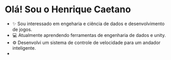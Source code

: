 # Olá! Sou o Henrique Caetano

* ✨ Sou interessado em engeharia e ciência de dados e desenvolvimento de jogos.
* 💻 Atualmente aprendendo ferramentas de engenharia de dados e unity.
* ⚙️ Desenvolvi um sistema de controle de velocidade para um andador inteligente.
* 



<!---
![Anurag's GitHub stats](https://github-readme-stats.vercel.app/api?username=HenriqCaetano&show_icons=true)
[![Top Langs](https://github-readme-stats.vercel.app/api/top-langs/?username=HenriqCaetano)](https://github.com/anuraghazra/github-readme-stats)
HenriqCaetano/HenriqCaetano is a ✨ special ✨ repository because its `README.md` (this file) appears on your GitHub profile.
You can click the Preview link to take a look at your changes.
--->
